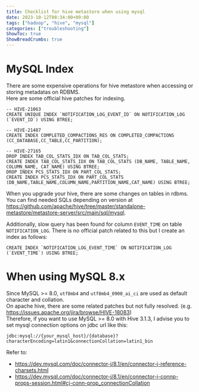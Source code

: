 ```yaml
---
title: Checklist for hive metastore when using mysql
date: 2023-10-12T08:34:00+09:00
tags: ["hadoop", "hive", "mysql"]
categories: ["troubleshooting"]
ShowToc: true
ShowBreadCrumbs: true
---
```


# MySQL Index

There are some expensive operations for hive metastore when accessing or storing metadatas on RDBMS.\
Here are some official hive patches for indexing.

```
-- HIVE-21063
CREATE UNIQUE INDEX `NOTIFICATION_LOG_EVENT_ID` ON NOTIFICATION_LOG (`EVENT_ID`) USING BTREE;

-- HIVE-21487
CREATE INDEX COMPLETED_COMPACTIONS_RES ON COMPLETED_COMPACTIONS (CC_DATABASE,CC_TABLE,CC_PARTITION);

-- HIVE-27165
DROP INDEX TAB_COL_STATS_IDX ON TAB_COL_STATS;
CREATE INDEX TAB_COL_STATS_IDX ON TAB_COL_STATS (DB_NAME, TABLE_NAME, COLUMN_NAME, CAT_NAME) USING BTREE;
DROP INDEX PCS_STATS_IDX ON PART_COL_STATS;
CREATE INDEX PCS_STATS_IDX ON PART_COL_STATS (DB_NAME,TABLE_NAME,COLUMN_NAME,PARTITION_NAME,CAT_NAME) USING BTREE;
```

When you upgrade your hive, there are some changes on tables in rdbms. You can find needed SQLs depending on version at https://github.com/apache/hive/tree/master/standalone-metastore/metastore-server/src/main/sql/mysql.

Additionally, slow query has been found for column `EVENT_TIME` on table `NOTIFICATION_LOG`. There is no official patch related to this but I create an index as follows:

```
CREATE INDEX `NOTIFICATION_LOG_EVENT_TIME` ON NOTIFICATION_LOG (`EVENT_TIME`) USING BTREE;
```


# When using MySQL 8.x

Since MySQL >= 8.0, `utf8mb4` and `utf8mb4_0900_ai_ci` are used as default character and collation.\
On apache hive, there are some related patches but not fully resolved. (e.g. https://issues.apache.org/jira/browse/HIVE-18083)\
Therefore, if you want to use MySQL >= 8.0 with Hive 3.1.3, I advise you to set mysql connection options on jdbc url like this:

```
jdbc:mysql://{your_mysql_host}/{database}?characterEncoding=latin1&connectionCollation=latin1_bin
```

Refer to:
- https://dev.mysql.com/doc/connector-j/8.1/en/connector-j-reference-charsets.html
- https://dev.mysql.com/doc/connector-j/8.1/en/connector-j-connp-props-session.html#cj-conn-prop_connectionCollation
